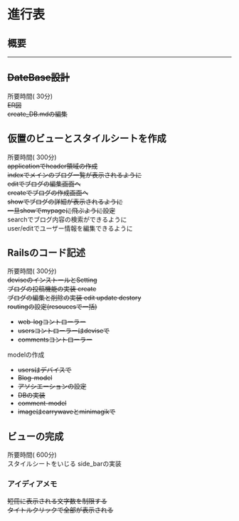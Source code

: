 # 進行表

## 概要
---
## ~~DateBase設計~~
所要時間( 30分)  
~~ER図~~  
~~create_DB.mdの編集~~  

## 仮置のビューとスタイルシートを作成
所要時間( 300分)  
~~applicationでheader領域の作成~~  
~~indexでメインのブログ一覧が表示されるように~~   
~~editでブログの編集画面へ~~    
~~createでブログの作成画面へ~~  
~~showでブログの詳細が表示されるように~~  
~~一旦showでmypageに飛ぶように設定~~  
searchでブログ内容の検索ができるように  
user/editでユーザー情報を編集できるように  

## Railsのコード記述  
所要時間( 300分)  
~~deviseのインストールとSetting~~   
~~ブログの投稿機能の実装 create~~  
~~ブログの編集と削除の実装 edit update destory~~  
~~routingの設定(resoucesで一括)~~
- ~~web-logコントローラー~~
- ~~usersコントローラーはdeviseで~~   
- ~~commentsコントローラー~~  

modelの作成
- ~~usersはデバイスで~~
- ~~Blog-model~~
- ~~アソシエーションの設定~~  
- ~~DBの実装~~  
- ~~comment-model~~
- ~~imageはcarrywaveとminimagikで~~

## ビューの完成  
所要時間( 600分)  
スタイルシートをいじる
side_barの実装

### アイディアメモ
~~短冊に表示される文字数を制限する~~  
~~タイトルクリックで全部が表示される~~



